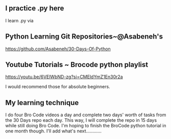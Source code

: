 ##     I practice .py here

I learn .py via

## Python Learning Git Repositories~@Asabeneh's
https://github.com/Asabeneh/30-Days-Of-Python 

## Youtube Tutorials ~ Brocode python playlist
https://youtu.be/6VElWbND-zg?si=CMEldYmZ1En30r2a

I would recommend those for absolute beginners.

## My learning technique
I do four Bro Code videos a day and complete two days' worth of tasks from the 30 Days repo each day. 
This way, I will complete the repo in 15 days while still doing Bro Code. 
I'm hoping to finish the BroCode python tutorial in one month though.
I'll add what's next............
